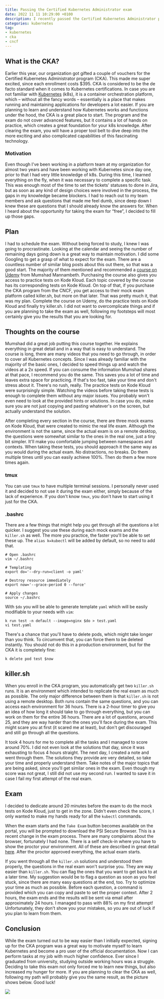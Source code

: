```yaml
---
title: Passing the Certified Kubernetes Administrator exam
date: 2022 11 11 10:29:00 +0100
description: I recently passed the Certified Kubernetes Administrator program created by the Cloud Native Computing Foundation (CNCF), in collaboration with The Linux Foundation. This is what I did as a preparation that helped me clear the exam on my first attempt.
categories: kubernetes
tag:
- kubernetes
- cka
- cncf
---
```


## What is the CKA?

Earlier this year, our organization got gifted a couple of vouchers for the Certified Kubernetes Administrator program (CKA). This made me super excited, since each enrollment costs $395. CKA is considered to be the de facto standard when it comes to Kubernetes certifications. In case you are not familiar with [Kubernetes](https://kubernetes.io/) (k8s), it is a container orchestration platform, which – without all the fancy words – essentially is a place that makes running and maintaining applications for developers a lot easier. If you are planning to learn and understand how Kubernetes works and functions under the hood, the CKA is a great place to start. The program and the exam do not cover advanced features, but it contains a lot of hands on practice, which creates a great foundation for your k8s knowledge. After clearing the exam, you will have a proper tool belt to dive deep into the more exciting and also complicated capabilities of this fascinating technology.

### Motivation

Even though I've been working in a platform team at my organization for almost two years and have been working with Kubernetes since day one, prior to that I had very little knowledge of k8s. During this time, I learned everything on the fly, when it was necessary to complete a specific task. This was enough most of the time to set the tickets' statuses to done in Jira, but as soon as any kind of design choices were involved in the process, the gaps in my knowledge became blockers. I had to reach out to my team members and ask questions that made me feel dumb, since deep down I knew these are questions that I should already know the answers for. When I heard about the opportunity for taking the exam for “free”, I decided to fill up those gaps.

## Plan

I had to schedule the exam. Without being forced to study, I knew I was going to procrastinate. Looking at the calendar and seeing the number of remaining days going down is a great way to maintain motivation. I did some Googling to get a grasp of what to expect for the exam. There are a countless number of similar blog posts about this out there, so that was a good start. The majority of them mentioned and recommended a [course on Udemy](https://www.udemy.com/course/certified-kubernetes-administrator-with-practice-tests/) from Mumshad Mannambeth. Purchasing the course also gives you access to practice tests on Kode Kloud. Each topic covered by the course has its corresponding tests on Kode Kloud. On top of that, if you purchase the CKA program from the CNCF, you get access to their mock exam platform called killer.sh, but more on that later. That was pretty much it, that was my plan. Complete the course on Udemy, do the practice tests on Kode Kloud and finally try killer.sh. I did not want to overcomplicate things and if you are planning to take the exam as well, following my footsteps will most certainly give you the results that you are looking for.

## Thoughts on the course

Mumshad did a great job putting this course together. He explains everything in great detail and in a way that is easy to understand. The course is long, there are many videos that you need to go through, in order to cover all Kubernetes concepts. Since I was already familiar with the majority of the basic ones, I decided to speed things up and watch the videos at a 2x speed. If you can consume the information Mumshad shares at that pace, I recommend you do the same. This saves you a lot of time and leaves extra space for practicing. If that's too fast, take your time and don't stress about it. There's no rush, really. The practice tests on Kode Kloud were surprisingly simple. Watching the videos before taking these tests is enough to complete them without any major issues. You probably won't even need to look at the provided hints or solutions. In case you do, make sure you are not just copying and pasting whatever's on the screen, but actually understand the solution.

After completing every section in the course, there are three mock exams on Kode Kloud, that were created to mimic the real life exam. Although the environment is not the same, since the actual exam is on a remote desktop, the questions were somewhat similar to the ones in the real one, just a tiny bit simpler. It'll make you comfortable jumping between namespaces and contexts. When taking these tests, you should approach it the same way as you would during the actual exam. No distractions, no breaks. Do them multiple times until you can easily achieve 100%. Then do them a few more times again.

### tmux

You can use `tmux` to have multiple terminal sessions. I personally never used it and decided to not use it during the exam either, simply because of the lack of experience. If you don't know `tmux`, you don't have to start using it just for the CKA.

### .bashrc

There are a few things that might help you get through all the questions a lot quicker. I suggest you use these during each mock exams and the `killer.sh` as well. The more you practice, the faster you'll be able to set these up. The `alias k=kubectl` will be added by default, so no need to add that.

```
# Open .bashrc
vim ~/.bashrc

# Templating
export do='--dry-run=client -o yaml'

# Destroy resource immediately
export now='--grace-period 0 --force'

# Apply changes
source ~/.bashrc
```

With `$do` you will be able to generate template `yaml` which will be easily modifiable to your needs with `vim`:

```
k run test -n default --image=nginx $do > test.yaml
vi test.yaml
```


There's a chance that you'll have to delete pods, which might take longer than you think. To circumvent that, you can force them to be deleted instantly. You should not do this in a production environment, but for the CKA it is completely fine:

`k delete pod test $now`

## killer.sh

When you enroll in the CKA program, you automatically get two `killer.sh` runs. It is an environment which intended to replicate the real exam as much as possible. The only major difference between them is that `killer.sh` is not using a remote desktop. Both runs contain the same questions, and you can access each environment for 36 hours. There is a 2-hour timer to give you an idea of how long it should take to go through everything, but you can work on them for the entire 36 hours. There are a lot of questions, around 25, and they are way harder than the ones you'll face during the exam. This might scare you at first (it scared me at least), but don't get discouraged and still go through all the questions.

It took 4 hours for me to complete all the tasks and I managed to score around 70%. I did not even look at the solutions that day, since it was exhausting to focus 4 hours straight. The next day, I created a note and went through them. The solutions they provide are very detailed, so take your time and properly understand them. Take notes of the major topics that are being asked, since you'll get similar ones in the exam. Even though my score was not great, I still did not use my second run. I wanted to save it in case I fail my first attempt of the real exam.

## Exam

I decided to dedicate around 20 minutes before the exam to do the mock tests on Kode Kloud, just to get in the zone. Didn't even check the score, I only wanted to make my hands ready for all the `kubectl` commands.

When the exam starts and the `Take Exam` button becomes available on the portal, you will be prompted to download the PSI Secure Browser. This is a recent change in the exam process. There are many complaints about the browser, fortunately I had none. There is a self check-in where you have to show the proctor your environment. All of these are described in great detail [here](https://docs.linuxfoundation.org/tc-docs/certification/tips-cka-and-ckad). After the proctor approved everything, the actual exam starts.

If you went through all the `killer.sh` solutions and understood them properly, the questions in the real exam won't surprise you. They are way easier than `killer.sh`. You can flag the ones that you want to get back to at a later time. My suggestion would be to flag a question as soon as you feel stuck, since there are many easy questions at the end, too. Try to optimize your time as much as possible. Before each question, a command is provided which you can copy and paste to set the proper context. After 2 hours, the exam ends and the results will be sent via email after approximately 24 hours. I managed to pass with 88% on my first attempt! Unfortunately, they don't show you your mistakes, so you are out of luck if you plan to learn from them.

## Conclusion

While the exam turned out to be way easier than I initially expected, signing up for the CKA program was a great way to motivate myself to learn Kubernetes and become a pro user of the official documentation. Now I can perform tasks at my job with much higher confidence. Ever since I graduated from university, studying outside working hours was a struggle. Deciding to take this exam not only forced me to learn new things, but also increased my hunger for more. If you are planning to clear the CKA as well, following my path will probably give you the same result, as the picture shows below. Good luck!

![](./cka.png)

